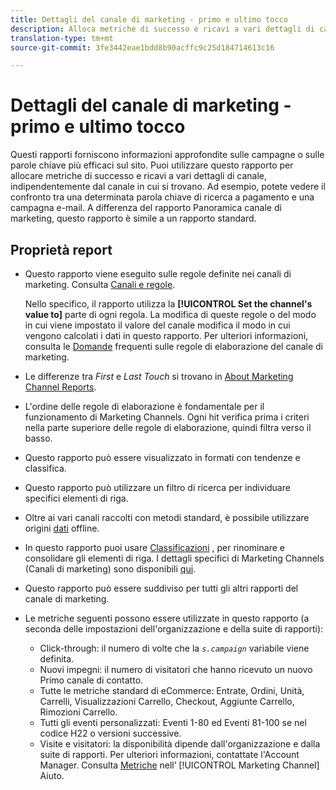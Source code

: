 ```yaml
---
title: Dettagli del canale di marketing - primo e ultimo tocco
description: Alloca metriche di successo e ricavi a vari dettagli di canale, indipendentemente dal canale in cui si trovano.
translation-type: tm+mt
source-git-commit: 3fe3442eae1bdd8b90acffc9c25d184714613c16

---
```



# Dettagli del canale di marketing - primo e ultimo tocco

Questi rapporti forniscono informazioni approfondite sulle campagne o sulle parole chiave più efficaci sul sito. Puoi utilizzare questo rapporto per allocare metriche di successo e ricavi a vari dettagli di canale, indipendentemente dal canale in cui si trovano. Ad esempio, potete vedere il confronto tra una determinata parola chiave di ricerca a pagamento e una campagna e-mail. A differenza del rapporto Panoramica canale di marketing, questo rapporto è simile a un rapporto standard.

## Proprietà report

* Questo rapporto viene eseguito sulle regole definite nei canali di marketing. Consulta [Canali e regole](/help/components/c-marketing-channels/c-channels.md).

   Nello specifico, il rapporto utilizza la **[!UICONTROL Set the channel's value to]** parte di ogni regola. La modifica di queste regole o del modo in cui viene impostato il valore del canale modifica il modo in cui vengono calcolati i dati in questo rapporto. Per ulteriori informazioni, consulta le [Domande](/help/components/c-marketing-channels/c-faq.md) frequenti sulle regole di elaborazione del canale di marketing.

* Le differenze tra *First* e *Last Touch* si trovano in [About Marketing Channel Reports](/help/components/c-marketing-channels/analyze-mc.md).

* L&#39;ordine delle regole di elaborazione è fondamentale per il funzionamento di Marketing Channels. Ogni hit verifica prima i criteri nella parte superiore delle regole di elaborazione, quindi filtra verso il basso.
* Questo rapporto può essere visualizzato in formati con tendenze e classifica.
* Questo rapporto può utilizzare un filtro di ricerca per individuare specifici elementi di riga.
* Oltre ai vari canali raccolti con metodi standard, è possibile utilizzare origini [dati](/help/components/c-marketing-channels/c-getting-started-mchannel.md) offline.
* In questo rapporto puoi usare [Classificazioni](/help/components/c-classifications2/c-classifications.md) , per rinominare e consolidare gli elementi di riga. I dettagli specifici di Marketing Channels (Canali di marketing) sono disponibili [qui](/help/components/c-marketing-channels/classifictions-mchannel.md).

* Questo rapporto può essere suddiviso per tutti gli altri rapporti del canale di marketing.
* Le metriche seguenti possono essere utilizzate in questo rapporto (a seconda delle impostazioni dell&#39;organizzazione e della suite di rapporti):
   * Click-through: il numero di volte che la *`s.campaign`* variabile viene definita.
   * Nuovi impegni: il numero di visitatori che hanno ricevuto un nuovo Primo canale di contatto.
   * Tutte le metriche standard di eCommerce: Entrate, Ordini, Unità, Carrelli, Visualizzazioni Carrello, Checkout, Aggiunte Carrello, Rimozioni Carrello.
   * Tutti gli eventi personalizzati: Eventi 1-80 ed Eventi 81-100 se nel codice H22 o versioni successive.
   * Visite e visitatori: la disponibilità dipende dall&#39;organizzazione e dalla suite di rapporti. Per ulteriori informazioni, contattate l&#39;Account Manager.
   Consulta [Metriche](https://docs.adobe.com/content/help/en/analytics/components/marketing-channels/c-channels-rules.html) nell’ [!UICONTROL Marketing Channel] Aiuto.
